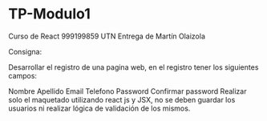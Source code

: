 # TP-Modulo1
Curso de React 999199859 UTN
Entrega de Martín Olaizola

Consigna:

Desarrollar el registro de una pagina web, en el registro tener los siguientes campos:

Nombre
Apellido
Email
Telefono
Password
Confirmar password
Realizar solo el maquetado utilizando react js y JSX, no se deben guardar los usuarios ni realizar lógica de validación de los mismos.
